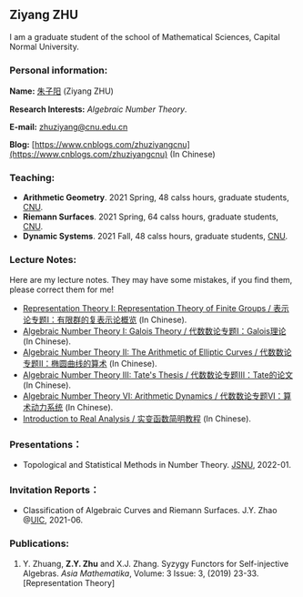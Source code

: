 ## Ziyang ZHU

I am a graduate student of the school of Mathematical Sciences, Capital Normal University.


### Personal information:

**Name:** [朱子阳](https://ziyangzhu.github.io/zzycnu.github.io/) (Ziyang ZHU)

**Research Interests:** _Algebraic Number Theory_.

**E-mail:** zhuziyang@cnu.edu.cn

**Blog:** [https://www.cnblogs.com/zhuziyangcnu](https://www.cnblogs.com/zhuziyangcnu) (In Chinese)





### Teaching:
- **Arithmetic Geometry**. 2021 Spring, 48 calss hours, graduate students, [CNU](https://cnu.edu.cn/).
- **Riemann Surfaces**. 2021 Spring, 64 calss hours, graduate students, [CNU](https://cnu.edu.cn/).
- **Dynamic Systems**. 2021 Fall, 48 calss hours, graduate students, [CNU](https://cnu.edu.cn/).


### Lecture Notes:
Here are my lecture notes. They may have some mistakes, if you find them, please correct them for me!

- [Representation Theory I: Representation Theory of Finite Groups / 表示论专题I：有限群的复表示论概览](https://files.cnblogs.com/files/zhuziyangcnu/%E6%9C%89%E9%99%90%E7%BE%A4%E7%9A%84%E5%A4%8D%E8%A1%A8%E7%A4%BA%E8%AE%BA%E6%A6%82%E8%A7%88%E2%80%94%E2%80%94%E8%A1%A8%E7%A4%BA%E8%AE%BA%E4%B8%93%E9%A2%98I(2020.08.25).pdf) (In Chinese).
- [Algebraic Number Theory I: Galois Theory / 代数数论专题I：Galois理论](https://files.cnblogs.com/files/zhuziyangcnu/Galois%E7%90%86%E8%AE%BA%E2%80%94%E2%80%94%E4%BB%A3%E6%95%B0%E6%95%B0%E8%AE%BA%E4%B8%93%E9%A2%98I(2020.08.25).pdf) (In Chinese).
- [Algebraic Number Theory II: The Arithmetic of Elliptic Curves / 代数数论专题II：椭圆曲线的算术](https://files.cnblogs.com/files/zhuziyangcnu/%E6%A4%AD%E5%9C%86%E6%9B%B2%E7%BA%BF%E7%9A%84%E7%AE%97%E6%9C%AF%E2%80%94%E2%80%94%E4%BB%A3%E6%95%B0%E6%95%B0%E8%AE%BA%E4%B8%93%E9%A2%98II(2021.06.22).pdf) (In Chinese).
- [Algebraic Number Theory III: Tate's Thesis / 代数数论专题III：Tate的论文](https://files.cnblogs.com/files/zhuziyangcnu/Tate.pdf) (In Chinese).
- [Algebraic Number Theory VI: Arithmetic Dynamics / 代数数论专题VI：算术动力系统](https://files.cnblogs.com/files/zhuziyangcnu/%E7%AE%97%E6%9C%AF%E5%8A%A8%E5%8A%9B%E7%B3%BB%E7%BB%9F.pdf) (In Chinese).
- [Introduction to Real Analysis / 实变函数简明教程](https://files.cnblogs.com/files/zhuziyangcnu/%E5%AE%9E%E5%8F%98%E5%87%BD%E6%95%B0%E7%AE%80%E6%98%8E%E6%95%99%E7%A8%8B(2021.06.22).pdf) (In Chinese).

### Presentations：
- Topological and Statistical Methods in Number Theory. [JSNU](http://www.jsnu.edu.cn/), 2022-01.


### Invitation Reports：
- Classification of Algebraic Curves and Riemann Surfaces. J.Y. Zhao @[UIC](https://www.uic.edu/), 2021-06.



### Publications:
1. Y. Zhuang, **Z.Y. Zhu** and X.J. Zhang. Syzygy Functors for Self-injective Algebras. _Asia Mathematika_, Volume: 3 Issue: 3, (2019) 23-33. [Representation Theory]








